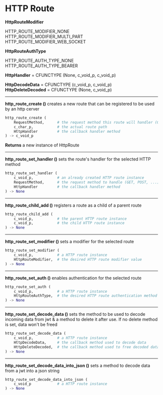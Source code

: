 # HTTP Route

**HttpRouteModifier**

HTTP_ROUTE_MODIFIER_NONE \
HTTP_ROUTE_MODIFIER_MULTI_PART \
HTTP_ROUTE_MODIFIER_WEB_SOCKET

**HttpRouteAuthType**

HTTP_ROUTE_AUTH_TYPE_NONE \
HTTP_ROUTE_AUTH_TYPE_BEARER

**HttpHandler** = CFUNCTYPE (None, c_void_p, c_void_p)

**HttpDecodeData** = CFUNCTYPE (c_void_p, c_void_p) \
**HttpDeleteDecoded** = CFUNCTYPE (None, c_void_p)

---

**http_route_create ()** creates a new route that can be registered to be used by an http cerver

``` python
http_route_create (
	RequestMethod,		# the request method this route will handler (GET, POST, ...)
	c_char_p,			# the actual route path
	HttpHandler			# the callback handler method
) -> c_void_p
```

**Returns** a new instance of HttpRoute

---

**http_route_set_handler ()** sets the route's handler for the selected HTTP method

``` python
http_route_set_handler (
	c_void_p,			# an already created HTTP route instance
	RequestMethod,		# the request method to handle (GET, POST, ...)
	HttpHandler			# the callback handler method
) -> None
```

---

**http_route_child_add ()** registers a route as a child of a parent route

``` python
http_route_child_add (
	c_void_p,			# the parent HTTP route instance
	c_void_p,			# the child HTTP route instance
) -> None
```

---

**http_route_set_modifier ()** sets a modifier for the selected route

``` python
http_route_set_modifier (
	c_void_p,			# a HTTP route instance
	HttpRouteModifier,	# the desired HTTP route modifier value
) -> None
```

---

**http_route_set_auth ()** enables authentication for the selected route

``` python
http_route_set_auth (
	c_void_p,			# a HTTP route instance
	HttpRouteAuthType,	# the desired HTTP route authentication method to be used
) -> None
```

---

**http_route_set_decode_data ()** sets the method to be used to decode incoming data from jwt & a method to delete it after use. If no delete method is set, data won't be freed

``` python
http_route_set_decode_data (
	c_void_p,			# a HTTP route instance
	HttpDecodeData,		# the callback method used to decode data
	HttpDeleteDecoded,	# the callback method used to free decoded data
) -> None
```

---

**http_route_set_decode_data_into_json ()** sets a method to decode data from a jwt into a json string

``` python
http_route_set_decode_data_into_json (
	c_void_p			# a HTTP route instance
) -> None
```
